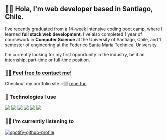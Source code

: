 ## 👋🏽 Hola, I'm web developer based in Santiago, Chile.

I've recently graduated from a 14-week intensive coding boot camp, where I learned **full stack web development**. I've also completed 1 year of coursework in **Computer Science** at the University of Santiago, Chile, and 1 semester of engineering at the Federico Santa María Technical University.

I'm currently looking for my first opportunity in the industry, be it an internship, part-time or full-time position.

### [✌🏽 Feel free to contact me!](https://www.linkedin.com/in/renecaceresdeveloper/)
Checkout my portfolio site 👉🏽 [rene.fun](https://www.rene.fun/)

### 🔧 Technologies I use
![](https://img.shields.io/badge/-React-273849?style=for-the-badge&logo=React)
![](https://img.shields.io/badge/-Next.js-273849?style=for-the-badge&logo=Next.js)
![](https://img.shields.io/badge/-Express.js-273849?style=for-the-badge&logo=Express)
![](https://img.shields.io/badge/-TailwindCSS-273849?style=for-the-badge&logo=Tailwindcss)
![](https://img.shields.io/badge/-MongoDB-273849?style=for-the-badge&logo=Mongodb)
![](https://img.shields.io/badge/-Flask-273849?style=for-the-badge&logo=Flask)

### 🕺🏽 I'm currently listening to
[![spotify-github-profile](https://spotify-github-profile.vercel.app/api/view?uid=d2fg2ca2su9wkpbzk5ahlmqu8&cover_image=true&theme=natemoo-re&bar_color=53b14f&bar_color_cover=false)](https://spotify-github-profile.vercel.app/api/view?uid=d2fg2ca2su9wkpbzk5ahlmqu8&redirect=true)
